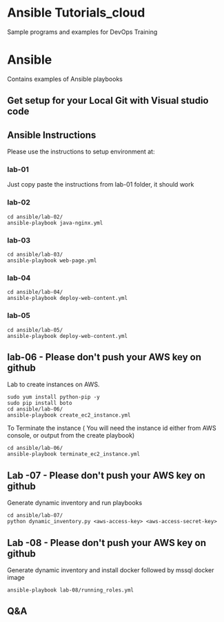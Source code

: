 #  Ansible Tutorials_cloud

Sample programs and examples for DevOps Training



# Ansible 

Contains examples of Ansible playbooks



## Get setup for your Local Git with Visual studio code



## Ansible Instructions

Please use the instructions to setup environment at: 

### lab-01

Just copy paste the instructions from lab-01 folder, it should work

### lab-02
```
cd ansible/lab-02/
ansible-playbook java-nginx.yml
```
### lab-03

```
cd ansible/lab-03/
ansible-playbook web-page.yml
```
### lab-04

```
cd ansible/lab-04/
ansible-playbook deploy-web-content.yml
```

### lab-05

```
cd ansible/lab-05/
ansible-playbook deploy-web-content.yml
```

## lab-06 - Please don't push your AWS key on github

Lab to create instances on AWS. 

```
sudo yum install python-pip -y
sudo pip install boto
cd ansible/lab-06/
ansible-playbook create_ec2_instance.yml

```
To Terminate the instance ( You will need the instance id either from AWS console, or output from the create playbook)
```
cd ansible/lab-06/
ansible-playbook terminate_ec2_instance.yml

```

## Lab -07 - Please don't push your AWS key on github

Generate dynamic inventory and run playbooks
```
cd ansible/lab-07/
python dynamic_inventory.py <aws-access-key> <aws-access-secret-key>

```
## Lab -08 - Please don't push your AWS key on github

Generate dynamic inventory and install docker followed by mssql docker image
```
ansible-playbook lab-08/running_roles.yml
```

## Q&A



